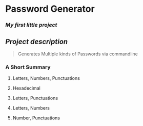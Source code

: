 # Password Generator

### ***My first little project***

## *Project description*
> Generates Multiple kinds of Passwords via commandline

### A Short Summary

1. Letters, Numbers, Punctuations

2. Hexadecimal

3. Letters, Punctuations

4. Letters, Numbers

5. Number, Punctuations
